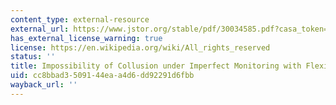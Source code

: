 ```yaml
---
content_type: external-resource
external_url: https://www.jstor.org/stable/pdf/30034585.pdf?casa_token=zfXtQroycn0AAAAA:vvX_nLoImNOp3JEDhucjgePMPfJjCkLuWXuURzKg0PvT0HMpcDuLHxBoHs3GgFw5bhlm20ErNqEXpM7leCwoqqyNfk5w2VBCRSi4BvYGYoQc0TGEqNs2nQ
has_external_license_warning: true
license: https://en.wikipedia.org/wiki/All_rights_reserved
status: ''
title: Impossibility of Collusion under Imperfect Monitoring with Flexible Production
uid: cc8bbad3-5091-44ea-a4d6-dd92291d6fbb
wayback_url: ''
---
```

